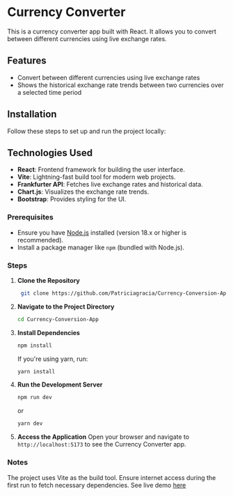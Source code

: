 # Currency Converter

This is a currency converter app built with React. It allows you to convert between different currencies using live exchange rates.

## Features

- Convert between different currencies using live exchange rates
- Shows the historical exchange rate trends between two currencies over a selected time period

## Installation

Follow these steps to set up and run the project locally:

## Technologies Used

- **React**: Frontend framework for building the user interface.
- **Vite**: Lightning-fast build tool for modern web projects.
- **Frankfurter API**: Fetches live exchange rates and historical data.
- **Chart.js**: Visualizes the exchange rate trends.
- **Bootstrap**: Provides styling for the UI.

### Prerequisites

- Ensure you have [Node.js](https://nodejs.org/) installed (version 18.x or higher is recommended).
- Install a package manager like `npm` (bundled with Node.js).

### Steps

1. **Clone the Repository**

   ```bash
    git clone https://github.com/Patriciagracia/Currency-Conversion-App.git
   ```

2. **Navigate to the Project Directory**

   ```bash
   cd Currency-Conversion-App
   ```

3. **Install Dependencies**

   ```bash
   npm install
   ```

   If you're using yarn, run:

   ```bash
   yarn install
   ```

4. **Run the Development Server**

   ```bash
   npm run dev
   ```

   or

   ```bash
   yarn dev
   ```

5. **Access the Application**
   Open your browser and navigate to `http://localhost:5173` to see the Currency Converter app.

### Notes

The project uses Vite as the build tool.
Ensure internet access during the first run to fetch necessary dependencies.
See live demo [here](https://currency-conversion-app-patriciagracia.netlify.app/)

